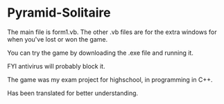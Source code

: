 # Pyramid-Solitaire

The main file is form1.vb.
The other .vb files are for the extra windows for when you've lost or won the game.

You can try the game by downloading the .exe file and running it. 

FYI antivirus will probably block it.


The game was my exam project for highschool, in programming in C++.

Has been translated for better understanding.
